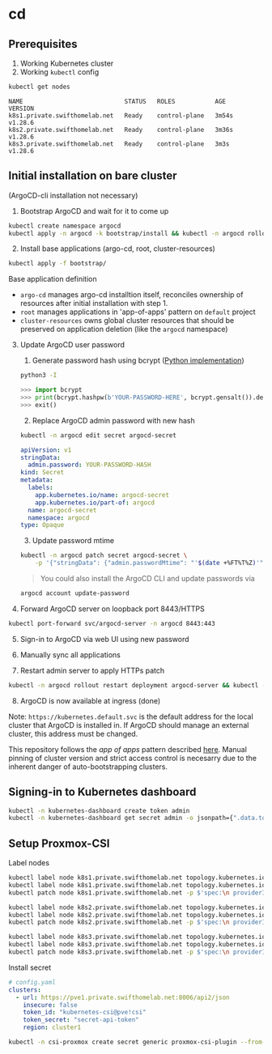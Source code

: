 # cd

## Prerequisites
1. Working Kubernetes cluster
2. Working `kubectl` config
```bash
kubectl get nodes
```
```
NAME                            STATUS   ROLES           AGE     VERSION
k8s1.private.swifthomelab.net   Ready    control-plane   3m54s   v1.28.6
k8s2.private.swifthomelab.net   Ready    control-plane   3m36s   v1.28.6
k8s3.private.swifthomelab.net   Ready    control-plane   3m3s    v1.28.6
```

## Initial installation on bare cluster

(ArgoCD-cli installation not necessary)

1. Bootstrap ArgoCD and wait for it to come up
```bash
kubectl create namespace argocd
kubectl apply -n argocd -k bootstrap/install && kubectl -n argocd rollout status deployment argocd-server
```
2. Install base applications (argo-cd, root, cluster-resources)
```bash
kubectl apply -f bootstrap/
```
Base application definition
- `argo-cd` manages argo-cd installtion itself, reconciles ownership of resources after initial installation with step 1.
- `root` manages applications in 'app-of-apps' pattern on `default` project
- `cluster-resources` owns global cluster resources that should be preserved on application deletion (like the `argocd` namespace)

3. Update ArgoCD user password
    1. Generate password hash using bcrypt ([Python implementation](https://pypi.org/project/bcrypt/))
    ```bash
    python3 -I
    ```
    ```python
    >>> import bcrypt
    >>> print(bcrypt.hashpw(b'YOUR-PASSWORD-HERE', bcrypt.gensalt()).decode())
    >>> exit()
    ```

    2. Replace ArgoCD admin password with new hash
    ```bash
    kubectl -n argocd edit secret argocd-secret
    ```
    ```yaml
    apiVersion: v1
    stringData:
      admin.password: YOUR-PASSWORD-HASH
    kind: Secret
    metadata:
      labels:
        app.kubernetes.io/name: argocd-secret
        app.kubernetes.io/part-of: argocd
      name: argocd-secret
      namespace: argocd
    type: Opaque
    ```

    3. Update password mtime
    ```bash
    kubectl -n argocd patch secret argocd-secret \
        -p '{"stringData": {"admin.passwordMtime": "'$(date +%FT%T%Z)'"}}'
    ```

    > You could also install the ArgoCD CLI and update passwords via
    ```bash
    argocd account update-password
    ```

4. Forward ArgoCD server on loopback port 8443/HTTPS
```bash
kubectl port-forward svc/argocd-server -n argocd 8443:443
```

5. Sign-in to ArgoCD via web UI using new password

6. Manually sync all applications
<!-- <insert screenshot> -->

7. Restart admin server to apply HTTPs patch
```bash
kubectl -n argocd rollout restart deployment argocd-server && kubectl -n argocd rollout status deployment argocd-server
```

8. ArgoCD is now available at ingress (done)

<!-- 7. Patch ArgoCD to listen to HTTP and reject HTTPS -->
<!-- ```bash -->
<!-- kubectl -n argocd patch cm argocd-cmd-params-cm \ -->
<!--     -p '{"data": {"server.insecure": "true"}}' -->
<!-- ``` -->
<!---->

Note: `https://kubernetes.default.svc` is the default address for the local cluster that ArgoCD is installed in. If ArgoCD should manage an external cluster, this address must be changed.

This repository follows the *app of apps* pattern described [here](https://argo-cd.readthedocs.io/en/stable/operator-manual/cluster-bootstrapping/#app-of-apps-pattern). Manual pinning of cluster version and strict access control is necesarry due to the inherent danger of auto-bootstrapping clusters.

## Signing-in to Kubernetes dashboard

```bash
kubectl -n kubernetes-dashboard create token admin
kubectl -n kubernetes-dashboard get secret admin -o jsonpath={".data.token"} | base64 -d
```

## Setup Proxmox-CSI
Label nodes
```bash
kubectl label node k8s1.private.swifthomelab.net topology.kubernetes.io/region=cluster1
kubectl label node k8s1.private.swifthomelab.net topology.kubernetes.io/zone=pve2
kubectl patch node k8s1.private.swifthomelab.net -p $'spec:\n providerID: proxmox://cluster1/501'

kubectl label node k8s2.private.swifthomelab.net topology.kubernetes.io/region=cluster1
kubectl label node k8s2.private.swifthomelab.net topology.kubernetes.io/zone=pve1
kubectl patch node k8s2.private.swifthomelab.net -p $'spec:\n providerID: proxmox://cluster1/502'

kubectl label node k8s3.private.swifthomelab.net topology.kubernetes.io/region=cluster1
kubectl label node k8s3.private.swifthomelab.net topology.kubernetes.io/zone=pve3
kubectl patch node k8s3.private.swifthomelab.net -p $'spec:\n providerID: proxmox://cluster1/503'
```
Install secret
```yaml
# config.yaml
clusters:
  - url: https://pve1.private.swifthomelab.net:8006/api2/json
    insecure: false
    token_id: "kubernetes-csi@pve!csi"
    token_secret: "secret-api-token"
    region: cluster1
```
```bash
kubectl -n csi-proxmox create secret generic proxmox-csi-plugin --from-file=config.yaml
```
